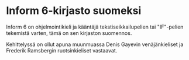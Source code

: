 # Inform 6-kirjasto suomeksi

Inform 6 on ohjelmointikieli ja kääntäjä tekstiseikkailupelien tai "IF"-pelien tekemistä varten, tämä on sen kirjaston suomennos.

Kehittelyssä on ollut apuna muunmuassa Denis Gayevin venäjänkieliset ja Frederik Ramsbergin ruotsinkieliset vastaavat.

